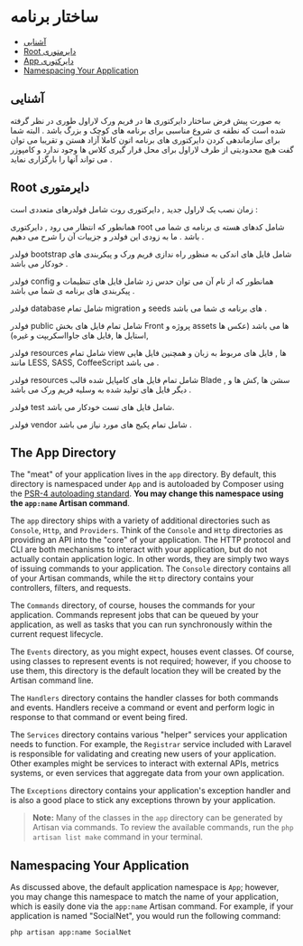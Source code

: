 # ساختار برنامه

- [آشنایی](#introduction)
- [Root  دایرمتوری ](#the-root-directory)
- [App دایرکتوری ](#the-app-directory)
- [Namespacing Your Application](#namespacing-your-application)

<a name="introduction"></a>
## آشنایی

به صورت پیش فرض ساختار دایرکتوری ها در فریم ورک لاراول طوری در نظر گرفته شده است که نطقه ی شروع مناسبی برای برنامه های کوچک و بزرگ باشد . البته شما برای سازماندهی کردن دایرکتوری های برنامه اتون کاملا آزاد هستن  و تقریبا می توان گفت هیچ محدودیتی از طرف لاراول برای محل قرار گیری  کلاس ها وجود ندارد و کامپوزر می تواند آنها را بارگزاری نماید .



<a name="the-root-directory"></a>
## Root  دایرمتوری 

 زمان نصب یک لاراول جدید , دایرکتوری روت شامل فولدرهای متعددی است : 


همانطور که انتظار می رود , دایرکتوری root شامل کدهای هسته ی برنامه ی شما می باشد .  ما به زودی این فولدر و جزییات آن را شرح می دهیم . 

فولدر bootstrap  شامل فایل های اندکی به منظور راه ندازی فریم ورک و پیکربندی های خودکار می باشد .


فولدر  config همانطور که از نام آن می توان حدس زد شامل فایل های تنظیمات و پیکربندی های برنامه ی شما می باشد .


فولدر database شامل تمام migration  و seeds های برنامه ی شما می باشد .

فولدر public شامل تمام فایل های بخش Front پروژه و assets  ها می باشد (عکس ها ,استایل ها ,فایل های جاوااسکریپت و غیره)

فولدر resources شامل تمام view ها , فایل های مربوط به زبان و همچنین فایل هایی مانند LESS, SASS, CoffeeScript می باشد .

فولدر resources شامل تمام فایل های کامپایل شده قالب Blade  , سشن ها ,کش ها و دیگر فایل های تولید شده به وسلیه فریم ورک می باشد .

فولدر test شامل فایل های تست خودکار می باشد.

فولدر vendor شامل  تمام پکیج های مورد نیاز می باشد .

<a name="the-app-directory"></a>
## The App Directory

The "meat" of your application lives in the `app` directory. By default, this directory is namespaced under `App` and is autoloaded by Composer using the [PSR-4 autoloading standard](http://www.php-fig.org/psr/psr-4/). **You may change this namespace using the `app:name` Artisan command**.

The `app` directory ships with a variety of additional directories such as `Console`, `Http`, and `Providers`. Think of the `Console` and `Http` directories as providing an API into the "core" of your application. The HTTP protocol and CLI are both mechanisms to interact with your application, but do not actually contain application logic. In other words, they are simply two ways of issuing commands to your application. The `Console` directory contains all of your Artisan commands, while the `Http` directory contains your controllers, filters, and requests.

The `Commands` directory, of course, houses the commands for your application. Commands represent jobs that can be queued by your application, as well as tasks that you can run synchronously within the current request lifecycle.

The `Events` directory, as you might expect, houses event classes. Of course, using classes to represent events is not required; however, if you choose to use them, this directory is the default location they will be created by the Artisan command line.

The `Handlers` directory contains the handler classes for both commands and events. Handlers receive a command or event and perform logic in response to that command or event being fired.

The `Services` directory contains various "helper" services your application needs to function. For example, the `Registrar` service included with Laravel is responsible for validating and creating new users of your application. Other examples might be services to interact with external APIs, metrics systems, or even services that aggregate data from your own application.

The `Exceptions` directory contains your application's exception handler and is also a good place to stick any exceptions thrown by your application.

> **Note:** Many of the classes in the `app` directory can be generated by Artisan via commands. To review the available commands, run the `php artisan list make` command in your terminal.

<a name="namespacing-your-application"></a>
## Namespacing Your Application

As discussed above, the default application namespace is `App`; however, you may change this namespace to match the name of your application, which is easily done via the `app:name` Artisan command. For example, if your application is named "SocialNet", you would run the following command:

	php artisan app:name SocialNet
